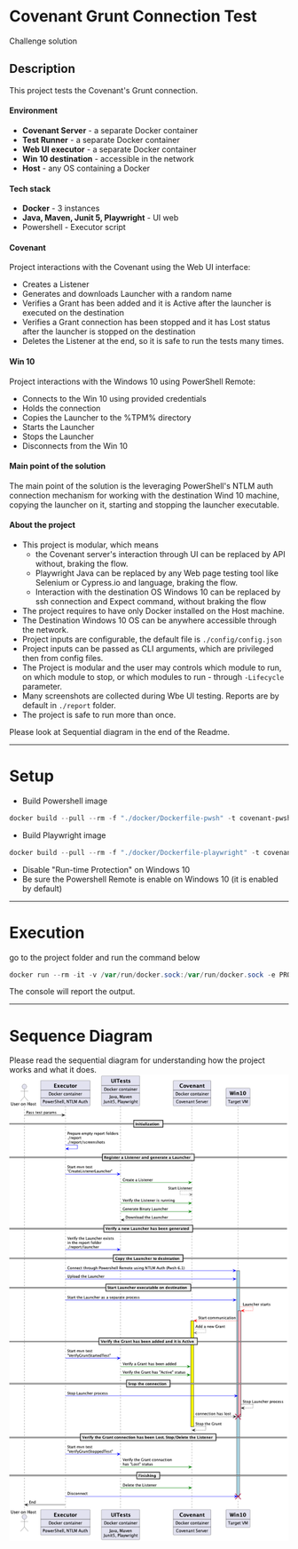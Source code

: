 # Covenant Grunt Connection Test
Challenge solution

## Description

This project tests the Covenant's Grunt connection.

#### Environment

* **Covenant Server** - a separate Docker container
* **Test Runner** - a separate Docker container
* **Web UI executor** - a separate Docker container
* **Win 10 destination** - accessible in the network
* **Host** - any OS containing a Docker

#### Tech stack
* **Docker** - 3 instances
* **Java, Maven, Junit 5, Playwright** - UI web
* Powershell - Executor script

#### Covenant

Project interactions with the Covenant using the Web UI interface:
* Creates a Listener
* Generates and downloads Launcher with a random name
* Verifies a Grant has been added and it is Active after the launcher is executed on the destination
* Verifies a Grant connection has been stopped and it has Lost 
status after the launcher is stopped on the destination
* Deletes the Listener at the end, so it is safe to run the tests many times.


#### Win 10

Project interactions with the Windows 10 using PowerShell Remote:
* Connects to the Win 10 using provided credentials
* Holds the connection
* Copies the Launcher to the %TPM% directory
* Starts the Launcher
* Stops the Launcher
* Disconnects from the Win 10 


#### Main point of the solution
The main point of the solution is the leveraging PowerShell's NTLM auth connection mechanism for working with the destination Wind 10 machine, copying the launcher on it, starting and stopping the launcher executable.


#### About the project

* This project is modular, which means
    * the Covenant server's interaction through UI can be replaced by API without, braking the flow.
    * Playwright Java can be replaced by any Web page testing tool like Selenium or Cypress.io and language, braking the flow.
    * Interaction with the destination OS Windows 10 can be replaced by ssh connection and Expect command, without braking the flow
* The project requires to have only Docker installed on the Host machine.
* The Destination Windows 10 OS can be anywhere accessible through the network.
* Project inputs are configurable, the default file is `./config/config.json`
* Project inputs can be passed as CLI arguments, which are privileged then from config files.
* The Project is modular and the user may controls which module to run, on which module to stop, or which modules to run - through `-Lifecycle` parameter.
* Many screenshots are collected during Wbe UI testing. Reports are by default in `./report` folder.
* The project is safe to run more than once.

Please look at Sequential diagram in the end of the Readme.

---

# Setup

* Build Powershell image
```powershell
docker build --pull --rm -f "./docker/Dockerfile-pwsh" -t covenant-pwsh-java:v1 .
```

* Build Playwright image
```powershell
docker build --pull --rm -f "./docker/Dockerfile-playwright" -t covenant-pw-java:v1 .
```
* Disable "Run-time Protection" on Windows 10
* Be sure the Powershell Remote is enable on Windows 10 (it is enabled by default)

---

# Execution

go to the project folder and run the command below
```powershell
docker run --rm -it -v /var/run/docker.sock:/var/run/docker.sock -e PROJECT_ROOT=`pwd` -v `pwd`:/runner covenant-pwsh-java:v1 ./TestRunner.ps1
```

The console will report the output.

---

# Sequence Diagram
Please read the sequential diagram for understanding how the project works and what it does.
![Diagram](./Diagram/Diagram.png)
